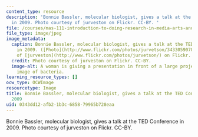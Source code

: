 ```yaml
---
content_type: resource
description: 'Bonnie Bassler, molecular biologist, gives a talk at the TED Conference
  in 2009. Photo courtesy of jurveston on Flickr. CC-BY. '
file: /courses/mas-111-introduction-to-doing-research-in-media-arts-and-sciences-spring-2011/0343dd12afb21b3c685879965b728eaa_mas-111s11-th.jpg
file_type: image/jpeg
image_metadata:
  caption: Bonnie Bassler, molecular biologist, gives a talk at the TED Conference
    in 2009. ([Photo](http://www.flickr.com/photos/jurvetson/3433059070/) courtesy
    of [jurveston](http://www.flickr.com/photos/jurvetson/) on Flickr. [CC-BY](http://creativecommons.org/licenses/by/2.0/))
  credit: Photo courtesy of jurveston on Flickr. CC-BY.
  image-alt: A woman is giving a presentation in front of a large projector of an
    image of bacteria.
learning_resource_types: []
ocw_type: OCWImage
resourcetype: Image
title: Bonnie Bassler, molecular biologist, gives a talk at the TED Conference in
  2009
uid: 0343dd12-afb2-1b3c-6858-79965b728eaa
---
```

Bonnie Bassler, molecular biologist, gives a talk at the TED Conference in 2009. Photo courtesy of jurveston on Flickr. CC-BY. 

